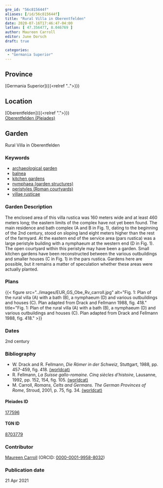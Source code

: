 ```yaml
---
gre_id: "56c815644f"
aliases: [/id/56c815644f]
title: "Rural Villa in Oberentfelden"
date: 2020-07-16T17:46:47-04:00
latlon: [ 47.356477, 8.046769 ]
author: Maureen Carroll
editor: June Dorsch
draft: true

categories:
 - "Germania Superior"
---
```


## Province

[Germania Superior]({{<relref "..">}})  

<!--### Province Description-->

<!-- DESCRIPTION -->


## Location

[Oberentfelden]({{<relref ".">}}) \
[Oberentfelden (Pleiades)](https://pleiades.stoa.org/places/177596)

<!--### Location Description-->

<!-- LEAVE THIS BLANK FOR NOW -->

<!--## Sublocation-->

<!--
[AREA WITHIN LOCATION, LIKE “PALATINE HILL”](GEOREFERENCE LINK)
A sublocation is any area larger than an individual garden, but located within a location. I would always try to include a link to a controlled vocabulary here if possible. This ID may well be different from the Garden ID, e.g., Pompeii versus a Garden in one of the houses which has its own Pleiades ID.
-->

<!--### Sublocation Description-->

<!-- DESCRIPTION -->

## Garden

Rural Villa in Oberentfelden

### Keywords

- [archaeological garden](#)
- [balnea](http://vocab.getty.edu/page/aat/300120377)
- [kitchen gardens](http://vocab.getty.edu/page/aat/300008110)
- [nymphaea (garden structures)](http://vocab.getty.edu/page/aat/300006809)
- [peristyles (Roman courtyards)](http://vocab.getty.edu/page/aat/300004029)
- [villae rusticae](http://vocab.getty.edu/page/aat/300005518)

### Garden Description

The enclosed area of this villa rustica was 160 meters wide and at least 460 meters long; the eastern limits of the complex have not yet been found. The main residence and bath complex (A and B in Fig. 1), dating to the beginning of the 2nd century, stood on sloping land eight meters higher than the rest of the farmyard. At the eastern end of the service area (pars rustica) was a large peristyle building with a nymphaeum at the western end (D in Fig. 1). The open courtyard within this peristyle may have been a garden. Small kitchen gardens have been reconstructed between the various outbuildings and smaller houses (C in Fig. 1) in the pars rustica. Gardens here are possible, but it remains a matter of speculation whether these areas were actually planted.

<!--### Maps-->

<!--
{{< figure src="../images/image_name.ext" alt="alt_text" title="CAPTION" >}}
-->

### Plans

{{< figure src="../images/EUR_GS_Obe_Rv_carroll.jpg" alt="Fig. 1: Plan of the rural villa (A) with a bath (B), a nymphaeum (D) and various outbuildings and houses (C). Plan adapted from Drack and Fellmann 1988, fig. 418." title="Fig. 1: Plan of the rural villa (A) with a bath (B), a nymphaeum (D) and various outbuildings and houses (C). Plan adapted from Drack and Fellmann 1988, fig. 418." >}}

<!--### Images-->

<!--
{{< figure src="../images/image_name.ext" alt="alt_text" title="CAPTION" >}}
-->

### Dates

2nd century

### Bibliography

* W. Drack and R. Fellmann, *Die Römer in der Schweiz*, Stuttgart, 1988, pp. 457-459, fig. 418. [(worldcat)](http://www.worldcat.org/oclc/639129078)
* R. Fellmann, *La Suisse gallo-romaine. Cinq siècles d’histoire*, Lausanne, 1992, pp. 152, 154, fig. 105. [(worldcat)](http://www.worldcat.org/oclc/28038264)
* M. Carroll, *Romans, Celts and Germans. The German Provinces of Rome*, Stroud, 2001, p. 75, fig. 34. [(worldcat)](http://www.worldcat.org/oclc/1120840822)

<!--#### Periodo ID-->

<!-- [PERIODO_ID](https://pleiades.stoa.org/places/PLEIADES_ID) -->

#### Pleiades ID

[177596](https://pleiades.stoa.org/places/177596)

#### TGN ID

[8703779](http://vocab.getty.edu/page/tgn/8703779)

### Contributor

[Maureen Carroll](https://www.sheffield.ac.uk/archaeology/our-people/academic-staff/maureen-carroll) (ORCID: [0000-0001-9958-8032](https://orcid.org/0000-0001-9958-8032))

### Publication date


21 Apr 2021

<!--### Related articles-->

<!-- Links to other related articles. Leave blank for now -->